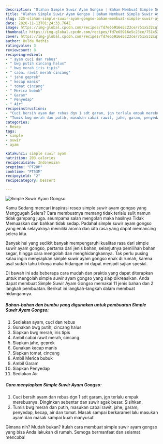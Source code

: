 ```yaml
---
description: "Olahan Simple Suwir Ayam Gongso | Bahan Membuat Simple Suwir Ayam Gongso Yang Enak Dan Mudah"
title: "Olahan Simple Suwir Ayam Gongso | Bahan Membuat Simple Suwir Ayam Gongso Yang Enak Dan Mudah"
slug: 525-olahan-simple-suwir-ayam-gongso-bahan-membuat-simple-suwir-ayam-gongso-yang-enak-dan-mudah
date: 2020-11-13T01:24:33.764Z
image: https://img-global.cpcdn.com/recipes/fd7e65916e5c23ce/751x532cq70/simple-suwir-ayam-gongso-foto-resep-utama.jpg
thumbnail: https://img-global.cpcdn.com/recipes/fd7e65916e5c23ce/751x532cq70/simple-suwir-ayam-gongso-foto-resep-utama.jpg
cover: https://img-global.cpcdn.com/recipes/fd7e65916e5c23ce/751x532cq70/simple-suwir-ayam-gongso-foto-resep-utama.jpg
author: Hulda Mathis
ratingvalue: 3
reviewcount: 8
recipeingredient:
- " ayam cuci dan rebus"
- " bwg putih cincang halus"
- " bwg merah iris tipis"
- " cabai rawit merah cincang"
- " jahe geprek"
- " kecap manis"
- " tomat cincang"
- " Merica bubuk"
- " Garam"
- " Penyedap"
- " Air"
recipeinstructions:
- "Cuci bersih ayam dan rebus dgn 1 sdt garam, jgn terlalu empuk merebusnya. Dinginkan sebentar dan suwir agak besar. Sisihkan."
- "Tumis bwg merah dan putih, masukan cabai rawit, jahe, garam, penyedap, kecap, air dan tomat. Masak sampai berkaramel lalu masukan ayam dan masak sampai kuah manyusut"
categories:
- Resep
tags:
- simple
- suwir
- ayam

katakunci: simple suwir ayam 
nutrition: 203 calories
recipecuisine: Indonesian
preptime: "PT28M"
cooktime: "PT53M"
recipeyield: "2"
recipecategory: Dessert

---
```



![Simple Suwir Ayam Gongso](https://img-global.cpcdn.com/recipes/fd7e65916e5c23ce/751x532cq70/simple-suwir-ayam-gongso-foto-resep-utama.jpg)

Kamu Sedang mencari inspirasi resep simple suwir ayam gongso yang Menggugah Selera? Cara membuatnya memang tidak terlalu sulit namun tidak gampang juga. seumpama salah mengolah maka hasilnya Tidak Memuaskan dan bahkan tidak sedap. Padahal simple suwir ayam gongso yang enak selayaknya memiliki aroma dan cita rasa yang dapat memancing selera kita.

Banyak hal yang sedikit banyak mempengaruhi kualitas rasa dari simple suwir ayam gongso, pertama dari jenis bahan, selanjutnya pemilihan bahan segar, hingga cara mengolah dan menghidangkannya. Tak perlu pusing kalau ingin menyiapkan simple suwir ayam gongso enak di rumah, karena asal sudah tahu triknya maka hidangan ini dapat menjadi sajian spesial.




Di bawah ini ada beberapa cara mudah dan praktis yang dapat diterapkan untuk mengolah simple suwir ayam gongso yang siap dikreasikan. Anda dapat membuat Simple Suwir Ayam Gongso memakai 11 jenis bahan dan 2 langkah pembuatan. Berikut ini langkah-langkah dalam membuat hidangannya.

<!--inarticleads1-->

##### Bahan-bahan dan bumbu yang digunakan untuk pembuatan Simple Suwir Ayam Gongso:

1. Sediakan  ayam, cuci dan rebus
1. Gunakan  bwg putih, cincang halus
1. Siapkan  bwg merah, iris tipis
1. Ambil  cabai rawit merah, cincang
1. Siapkan  jahe, geprek
1. Gunakan  kecap manis
1. Siapkan  tomat, cincang
1. Ambil  Merica bubuk
1. Ambil  Garam
1. Siapkan  Penyedap
1. Sediakan  Air




<!--inarticleads2-->

##### Cara menyiapkan Simple Suwir Ayam Gongso:

1. Cuci bersih ayam dan rebus dgn 1 sdt garam, jgn terlalu empuk merebusnya. Dinginkan sebentar dan suwir agak besar. Sisihkan.
1. Tumis bwg merah dan putih, masukan cabai rawit, jahe, garam, penyedap, kecap, air dan tomat. Masak sampai berkaramel lalu masukan ayam dan masak sampai kuah manyusut




Gimana nih? Mudah bukan? Itulah cara membuat simple suwir ayam gongso yang bisa Anda lakukan di rumah. Semoga bermanfaat dan selamat mencoba!
